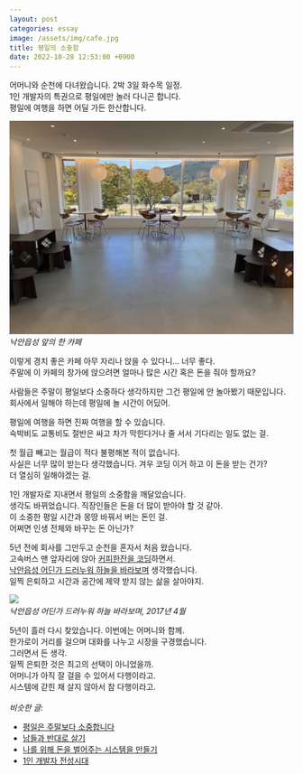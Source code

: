 ```yaml
---
layout: post
categories: essay
image: /assets/img/cafe.jpg
title: 평일의 소중함
date: 2022-10-28 12:53:00 +0900
---
```


어머니와 순천에 다녀왔습니다. 2박 3일 화수목 일정.  
1인 개발자의 특권으로 평일에만 놀러 다니곤 합니다.  
평일에 여행을 하면 어딜 가든 한산합니다.

![](/assets/img/cafe.jpg)  
*낙안읍성 앞의 한 카페*

이렇게 경치 좋은 카페 아무 자리나 앉을 수 있다니... 너무 좋다.  
주말에 이 카페의 창가에 앉으려면 얼마나 많은 시간 혹은 돈을 줘야 할까요?

사람들은 주말이 평일보다 소중하다 생각하지만 그건 평일에 안 놀아봤기 때문입니다.  
회사에서 일해야 하는데 평일에 놀 시간이 어딨어.  

평일에 여행을 하면 진짜 여행을 할 수 있습니다.  
숙박비도 교통비도 절반은 싸고 차가 막힌다거나 줄 서서 기다리는 일도 없는 걸.

첫 월급 빼고는 월급이 적다 불평해본 적이 없습니다.  
사실은 너무 많이 받는다 생각했습니다. 겨우 코딩 이거 하고 이 돈을 받는 건가?  
더 열심히 일해야겠는 걸.

1인 개발자로 지내면서 평일의 소중함을 깨달았습니다.  
생각도 바뀌었습니다. 직장인들은 돈을 더 많이 받아야 할 것 같아.  
이 소중한 평일 시간과 몽땅 바꿔서 버는 돈인 걸.  
어쩌면 인생 전체와 바꾸는 돈 아닌가?

5년 전에 회사를 그만두고 순천을 혼자서 처음 왔습니다.  
고속버스 맨 앞자리에 앉아 [커피한잔을 코딩](https://withcoffee.app/)하면서.  
[낙안읍성 어딘가 드러누워 하늘을 바라보며](https://brunch.co.kr/@buildingking/29) 생각했습니다.  
일찍 은퇴하고 시간과 공간에 제약 받지 않는 삶을 살아야지.

![](https://t1.daumcdn.net/thumb/R1280x0.fjpg/?fname=http://t1.daumcdn.net/brunch/service/user/8eGH/image/f74_L65jpjARWtWpl-fmeE_z6qU.jpg)  
*낙안읍성 어딘가 드러누워 하늘 바라보며, 2017년 4월*

5년이 흘러 다시 찾았습니다. 이번에는 어머니와 함께.  
한가로이 거리를 걸으며 대화를 나누고 시장을 구경했습니다.  
그러면서 든 생각.  
일찍 은퇴한 것은 최고의 선택이 아니었을까.  
어머니가 아직 잘 걸을 수 있어서 다행이라고.  
시스템에 갇힌 채 살지 않아서 참 다행이라고.
<br>
<br>
*비슷한 글:*
* [평일은 주말보다 소중합니다](https://brunch.co.kr/@buildingking/29)
* [남들과 반대로 살기](https://brunch.co.kr/@buildingking/87)
* [나를 위해 돈을 벌어주는 시스템을 만들기](https://brunch.co.kr/@buildingking/26)
* [1인 개발자 전성시대](/essay/2022/09/14/successful-developer.html)
